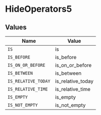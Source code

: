# HideOperators5


## Values

| Name                | Value               |
| ------------------- | ------------------- |
| `IS`                | is                  |
| `IS_BEFORE`         | is_before           |
| `IS_ON_OR_BEFORE`   | is_on_or_before     |
| `IS_BETWEEN`        | is_between          |
| `IS_RELATIVE_TODAY` | is_relative_today   |
| `IS_RELATIVE_TIME`  | is_relative_time    |
| `IS_EMPTY`          | is_empty            |
| `IS_NOT_EMPTY`      | is_not_empty        |